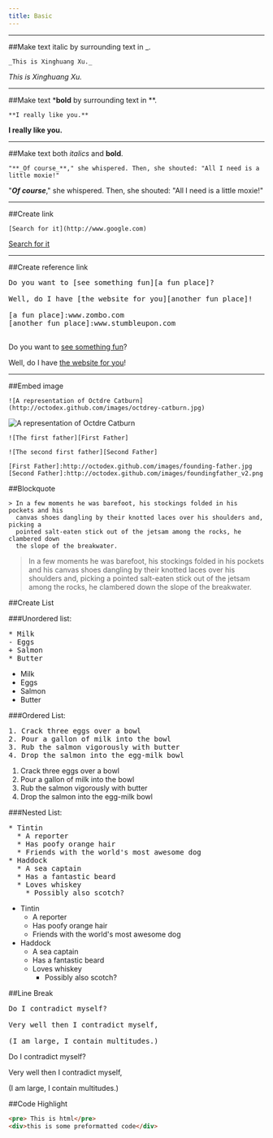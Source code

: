 ```yaml
---
title: Basic
---
```

---

##Make text italic by surrounding text in _.

~~~
_This is Xinghuang Xu._
~~~
_This is Xinghuang Xu._

---

##Make text ***bold** by surrounding text in **.

~~~
**I really like you.**
~~~

**I really like you.**

---

##Make text both _italics_ and **bold**.
~~~
"**_Of course_**," she whispered. Then, she shouted: "All I need is a little moxie!"
~~~

"**_Of course_**," she whispered. Then, she shouted: "All I need is a little moxie!"

---

##Create link
~~~
[Search for it](http://www.google.com)
~~~
[Search for it](http://www.google.com)

---

##Create reference link

<pre>
Do you want to [see something fun][a fun place]?

Well, do I have [the website for you][another fun place]!

[a fun place]:www.zombo.com
[another fun place]:www.stumbleupon.com

</pre>

Do you want to [see something fun][a fun place]?

Well, do I have [the website for you][another fun place]!

[a fun place]:www.zombo.com
[another fun place]:www.stumbleupon.com

---

##Embed image
~~~
![A representation of Octdre Catburn](http://octodex.github.com/images/octdrey-catburn.jpg)
~~~
![A representation of Octdre Catburn](http://octodex.github.com/images/octdrey-catburn.jpg)

~~~
![The first father][First Father]

![The second first father][Second Father]

[First Father]:http://octodex.github.com/images/founding-father.jpg
[Second Father]:http://octodex.github.com/images/foundingfather_v2.png
~~~

##Blockquote
~~~
> In a few moments he was barefoot, his stockings folded in his pockets and his
  canvas shoes dangling by their knotted laces over his shoulders and, picking a
  pointed salt-eaten stick out of the jetsam among the rocks, he clambered down
  the slope of the breakwater.
~~~

> In a few moments he was barefoot, his stockings folded in his pockets and his
  canvas shoes dangling by their knotted laces over his shoulders and, picking a
  pointed salt-eaten stick out of the jetsam among the rocks, he clambered down
  the slope of the breakwater.

##Create List

###Unordered list:
<pre>
* Milk
- Eggs
+ Salmon
* Butter
</pre>

* Milk
* Eggs
* Salmon
* Butter

###Ordered List:
<pre>
1. Crack three eggs over a bowl
2. Pour a gallon of milk into the bowl
3. Rub the salmon vigorously with butter
4. Drop the salmon into the egg-milk bowl
</pre>

1. Crack three eggs over a bowl
2. Pour a gallon of milk into the bowl
3. Rub the salmon vigorously with butter
4. Drop the salmon into the egg-milk bowl

###Nested List:
<pre>
* Tintin
  * A reporter
  * Has poofy orange hair
  * Friends with the world's most awesome dog
* Haddock
  * A sea captain
  * Has a fantastic beard
  * Loves whiskey
    * Possibly also scotch?
</pre>

* Tintin
  * A reporter
  * Has poofy orange hair
  * Friends with the world's most awesome dog
* Haddock
  * A sea captain
  * Has a fantastic beard
  * Loves whiskey
    * Possibly also scotch?

##Line Break


<pre>
Do I contradict myself?

Very well then I contradict myself,

(I am large, I contain multitudes.)
</pre>

Do I contradict myself?

Very well then I contradict myself,

(I am large, I contain multitudes.)

##Code Highlight
~~~html
<pre> This is html</pre>
<div>this is some preformatted code</div>
~~~